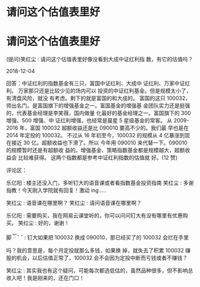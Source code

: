 # 请问这个估值表里好

# 请问这个估值表里好

(提问)笑红尘 : 请问这个估值表里好像没看到大成中证红利指 数，有它的估值吗？

2018-12-04

回答：中证红利的指数基金有三只，富国中证红利、大成中 证红利、万家中证红利。 万家那只还是比较少见的场内可以 投资的中证红利基金。但是规模太小了，有清盘风险，就没 有考虑。剩下的就是富国的和大成的。 富国的这只 100032， 师出名门。是富国旗下的增强基金之一。富国基金的增强基 金团队实力还是挺强的，代表基金经理是李笑薇，国内做量 化最好的基金经理之一。富国旗下的 300 增强、500 增强、中 证红利增强，也经常是晨星 5 星级基金的常客。 从 2009-2016 年，富国 100032 超额收益还是比 090010 要高不少的。我们最 早也是在 2014 年定投的 100032。 不过从 16 年初至今，100032 的规模从 4 亿暴涨到现在接近 30 亿。超额收益也下滑了。所以 今年用 090010 来代替一下。090010 的规模暂时还是有超额收 益的。增强基金、策略指数基金都是规模越大，超额收益会 比较难获得。 这两个指数都是参考中证红利指数的估值就 好。(12 赞)

评论区：

乐亿阳 : 楼主还没入门，多听钉大的语音课或者看指数基金投资指南 笑红尘 : 多谢指教！今天刚入学院就有回复！激动 ing.....

笑红尘 : 语音课在哪里啊？ 笑红尘 : 请问语音课在哪里啊？

乐亿阳 : 需要购买，我在网易云课堂听的，你可以问问钉大有没有哪里有优惠购买。 笑红尘 : 好的，谢谢！

脚 ོ ˇ ˇ : 钉大如果把 100032 换成 090010，那已经买了的 100032 会烂在手里吗？我的意思是，每个月定投就那么多钱，如果换 掉，就失去了积累 100032 赚股的机会，以后估值正常了，100032 会不会因为定投中断而亏钱或者不赚钱？

笑红尘 : 其实我也有这个疑问，可能每次都选低估的，虽然品种很多，但不影响总收入吧！我是刚来的，还在门口！